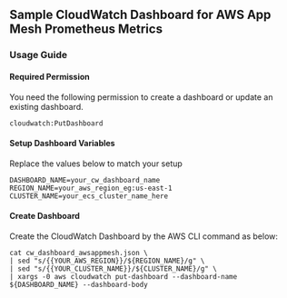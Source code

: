 ## Sample CloudWatch Dashboard for AWS App Mesh Prometheus Metrics

### Usage Guide

#### Required Permission
You need the following permission to create a dashboard or update an existing dashboard.
```
cloudwatch:PutDashboard
```
#### Setup Dashboard Variables
Replace the values below to match your setup

```
DASHBOARD_NAME=your_cw_dashboard_name
REGION_NAME=your_aws_region_eg:us-east-1
CLUSTER_NAME=your_ecs_cluster_name_here
```

#### Create Dashboard
Create the CloudWatch Dashboard by the AWS CLI command as below:
```
cat cw_dashboard_awsappmesh.json \
| sed "s/{{YOUR_AWS_REGION}}/${REGION_NAME}/g" \
| sed "s/{{YOUR_CLUSTER_NAME}}/${CLUSTER_NAME}/g" \
| xargs -0 aws cloudwatch put-dashboard --dashboard-name ${DASHBOARD_NAME} --dashboard-body
```


